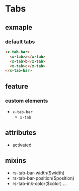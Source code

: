 # Tabs
## exmaple
### default tabs
```html
<x-tab-bar>
  <x-tab>a</x-tab>
  <x-tab>b</x-tab>
  <x-tab>c</x-tab>
</x-tab-bar>
```

## feature
### custom elements
* `x-tab-bar`
  * `x-tab`

## attributes
* activated

## mixins
* rs-tab-bar-width($width)
* rs-tab-bar-position($position)
* rs-tab-ink-color($color)
...
